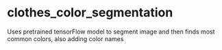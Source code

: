 # clothes_color_segmentation

Uses pretrained tensorFlow model to segment image and then finds most common colors, also adding color names
